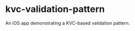 kvc-validation-pattern
======================

An iOS app demonstrating a KVC-based validation pattern.